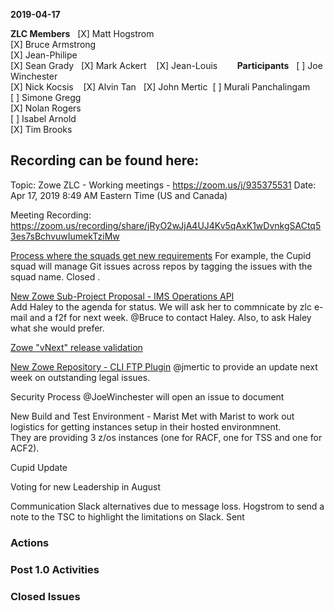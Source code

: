 __2019-04-17__


**ZLC Members**  
[X] Matt Hogstrom  
[X] Bruce Armstrong  
[X] Jean-Philipe  
[X] Sean Grady  
[X] Mark Ackert   
[X] Jean-Louis   
    
**Participants**  
[ ] Joe Winchester  
[X] Nick Kocsis   
[X] Alvin Tan   
[X] John Mertic  
[ ] Murali Panchalingam  
[ ] Simone Gregg  
[X] Nolan Rogers  
[ ] Isabel Arnold  
[X] Tim Brooks  

  
## Recording can be found here:  
Topic: Zowe ZLC - Working meetings -  https://zoom.us/j/935375531
Date: Apr 17, 2019 8:49 AM Eastern Time (US and Canada)

Meeting Recording:
https://zoom.us/recording/share/jRyO2wJjA4UJ4Kv5qAxK1wDvnkgSACtq53es7sBchvuwIumekTziMw
  


[Process where the squads get new requirements](https://app.zenhub.com/workspaces/zlc-5c93b1a4d74bd07972c93094/issues/zowe/zlc/81)
For example, the Cupid squad will manage Git issues across repos by tagging the issues with the squad name.
Closed .
  
[New Zowe Sub-Project Proposal - IMS Operations API](https://app.zenhub.com/workspaces/zlc-5c93b1a4d74bd07972c93094/issues/zowe/zlc/85)  
Add Haley to the agenda for status.  We will ask her to commnicate by zlc e-mail and a f2f for next week.
@Bruce to contact Haley.  Also, to ask Haley what she would prefer.
  
[Zowe "vNext" release validation](https://app.zenhub.com/workspaces/zlc-5c93b1a4d74bd07972c93094/issues/zowe/zlc/92)  
  
[New Zowe Repository - CLI FTP Plugin](https://app.zenhub.com/workspaces/zlc-5c93b1a4d74bd07972c93094/issues/zowe/zlc/93)
@jmertic to provide an update next week on outstanding legal issues.  

Security Process
@JoeWinchester will open an issue to document 

New Build and Test Environment - Marist
Met with Marist to work out logistics for getting instances setup in their hosted environmnent.  
They are providing 3 z/os instances (one for RACF, one for TSS and one for ACF2).  
  
Cupid Update

Voting for new Leadership in August

Communication
Slack alternatives due to message loss.  Hogstrom to send a note to the TSC to highlight the limitations on Slack.  Sent

### Actions  


### Post 1.0 Activities  


### Closed Issues